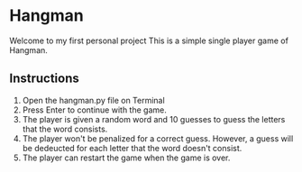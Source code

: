 # Hangman 
Welcome to my first personal project
This is a simple single player game of Hangman.

## Instructions
1. Open the hangman.py file on Terminal
2. Press Enter to continue with the game.
3. The player is given a random word and 10 guesses to guess the letters that the word consists.
4. The player won't be penalized for a correct guess. However, a guess will be dedeucted for each letter that the word doesn't consist.
5. The player can restart the game when the game is over.
